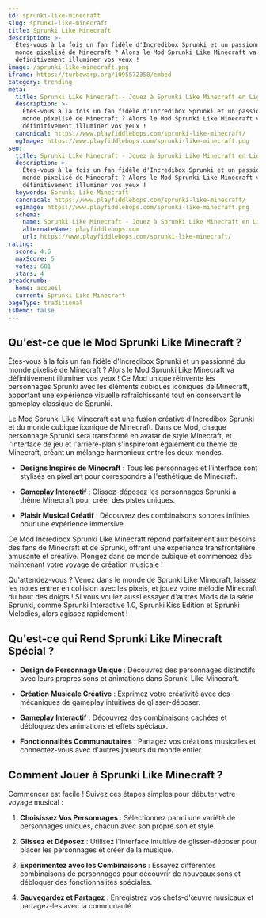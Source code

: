 ```yaml
---
id: sprunki-like-minecraft
slug: sprunki-like-minecraft
title: Sprunki Like Minecraft
description: >-
  Êtes-vous à la fois un fan fidèle d'Incredibox Sprunki et un passionné du
  monde pixelisé de Minecraft ? Alors le Mod Sprunki Like Minecraft va
  définitivement illuminer vos yeux !
image: /sprunki-like-minecraft.png
iframe: https://turbowarp.org/1095572358/embed
category: trending
meta:
  title: Sprunki Like Minecraft - Jouez à Sprunki Like Minecraft en Ligne
  description: >-
    Êtes-vous à la fois un fan fidèle d'Incredibox Sprunki et un passionné du
    monde pixelisé de Minecraft ? Alors le Mod Sprunki Like Minecraft va
    définitivement illuminer vos yeux !
  canonical: https://www.playfiddlebops.com/sprunki-like-minecraft/
  ogImage: https://www.playfiddlebops.com/sprunki-like-minecraft.png
seo:
  title: Sprunki Like Minecraft - Jouez à Sprunki Like Minecraft en Ligne
  description: >-
    Êtes-vous à la fois un fan fidèle d'Incredibox Sprunki et un passionné du
    monde pixelisé de Minecraft ? Alors le Mod Sprunki Like Minecraft va
    définitivement illuminer vos yeux !
  keywords: Sprunki Like Minecraft
  canonical: https://www.playfiddlebops.com/sprunki-like-minecraft/
  ogImage: https://www.playfiddlebops.com/sprunki-like-minecraft.png
  schema:
    name: Sprunki Like Minecraft - Jouez à Sprunki Like Minecraft en Ligne
    alternateName: playfiddlebops.com
    url: https://www.playfiddlebops.com/sprunki-like-minecraft/
rating:
  score: 4.6
  maxScore: 5
  votes: 601
  stars: 4
breadcrumb:
  home: accueil
  current: Sprunki Like Minecraft
pageType: traditional
isDemo: false
---
```


## Qu'est-ce que le Mod Sprunki Like Minecraft ?

Êtes-vous à la fois un fan fidèle d'Incredibox Sprunki et un passionné du monde pixelisé de Minecraft ? Alors le Mod Sprunki Like Minecraft va définitivement illuminer vos yeux ! Ce Mod unique réinvente les personnages Sprunki avec les éléments cubiques iconiques de Minecraft, apportant une expérience visuelle rafraîchissante tout en conservant le gameplay classique de Sprunki.

Le Mod Sprunki Like Minecraft est une fusion créative d'Incredibox Sprunki et du monde cubique iconique de Minecraft. Dans ce Mod, chaque personnage Sprunki sera transformé en avatar de style Minecraft, et l'interface de jeu et l'arrière-plan s'inspireront également du thème de Minecraft, créant un mélange harmonieux entre les deux mondes.

- **Designs Inspirés de Minecraft** : Tous les personnages et l'interface sont stylisés en pixel art pour correspondre à l'esthétique de Minecraft.

- **Gameplay Interactif** : Glissez-déposez les personnages Sprunki à thème Minecraft pour créer des pistes uniques.

- **Plaisir Musical Créatif** : Découvrez des combinaisons sonores infinies pour une expérience immersive.

Ce Mod Incredibox Sprunki Like Minecraft répond parfaitement aux besoins des fans de Minecraft et de Sprunki, offrant une expérience transfrontalière amusante et créative. Plongez dans ce monde cubique et commencez dès maintenant votre voyage de création musicale !

Qu'attendez-vous ? Venez dans le monde de Sprunki Like Minecraft, laissez les notes entrer en collision avec les pixels, et jouez votre mélodie Minecraft du bout des doigts ! Si vous voulez aussi essayer d'autres Mods de la série Sprunki, comme Sprunki Interactive 1.0, Sprunki Kiss Edition et Sprunki Melodies, alors agissez rapidement !

## Qu'est-ce qui Rend Sprunki Like Minecraft Spécial ?

- **Design de Personnage Unique** : Découvrez des personnages distinctifs avec leurs propres sons et animations dans Sprunki Like Minecraft.

- **Création Musicale Créative** : Exprimez votre créativité avec des mécaniques de gameplay intuitives de glisser-déposer.

- **Gameplay Interactif** : Découvrez des combinaisons cachées et débloquez des animations et effets spéciaux.

- **Fonctionnalités Communautaires** : Partagez vos créations musicales et connectez-vous avec d'autres joueurs du monde entier.

## Comment Jouer à Sprunki Like Minecraft ?

Commencer est facile ! Suivez ces étapes simples pour débuter votre voyage musical :

1. **Choisissez Vos Personnages** : Sélectionnez parmi une variété de personnages uniques, chacun avec son propre son et style.

1. **Glissez et Déposez** : Utilisez l'interface intuitive de glisser-déposer pour placer les personnages et créer de la musique.

1. **Expérimentez avec les Combinaisons** : Essayez différentes combinaisons de personnages pour découvrir de nouveaux sons et débloquer des fonctionnalités spéciales.

1. **Sauvegardez et Partagez** : Enregistrez vos chefs-d'œuvre musicaux et partagez-les avec la communauté.